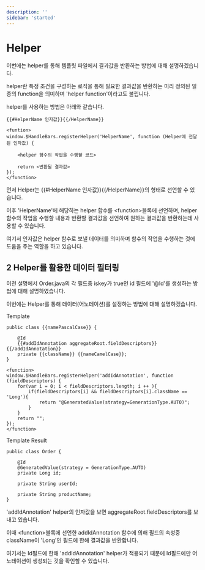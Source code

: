 ```yaml
---
description: ''
sidebar: 'started'
---
```

# Helper

이번에는 helper를 통해 템플릿 파일에서 결과값을 반환하는 방법에 대해 설명하겠습니다.

helper란 특정 조건을 구성하는 로직을 통해 필요한 결과값을 반환하는 미리 정의된 일종의 function을 의미하며 'helper function'이라고도 불립니다.

helper를 사용하는 방법은 아래와 같습니다.

```
{{#HelperName 인자값}}{{/HelperName}}

<funtion>
window.$HandleBars.registerHelper('HelperName', function (Helper에 전달된 인자값) {
    
    <helper 함수의 작업을 수행할 코드>
    
    return <반환될 결과값>
});
</function>
```

먼저 Helper는 {{#HelperName 인자값}}{{/HelperName}}의 형태로 선언할 수 있습니다. 

이후 'HelperName'에 해당하는 helper 함수를 <function\>블록에 선언하며, helper 함수의 작업을 수행할 내용과 반환할 결과값을 선언하여 원하는 결과값을 반환하는데 사용할 수 있습니다.

여기서 인자값은 helper 함수로 보낼 데이터를 의미하며 함수의 작업을 수행하는 것에 도움을 주는 역할을 하고 있습니다.


## 2 Helper를 활용한 데이터 필터링
이전 설명에서 Order.java의 각 필드중 iskey가 true인 id 필드에 '@Id'를 생성하는 방법에 대해 설명하였습니다.

이번에는 Helper를 통해 데이터(어노테이션)를 설정하는 방법에 대해 설명하겠습니다.

Template
```
public class {{namePascalCase}} {

    @Id
    {{#addIdAnnotation aggregateRoot.fieldDescriptors}}{{/addIdAnnotation}}
    private {{className}} {{nameCamelCase}};
}

<function>
window.$HandleBars.registerHelper('addIdAnnotation', function (fieldDescriptors) {
    for(var i = 0; i < fieldDescriptors.length; i ++ ){
        if(fieldDescriptors[i] && fieldDescriptors[i].className == 'Long'){
            return "@GeneratedValue(strategy=GenerationType.AUTO)";
        }
    }
    return "";
});
</function>
```
Template Result
```
public class Order {

    @Id
    @GeneratedValue(strategy = GenerationType.AUTO)
    private Long id;

    private String userId;

    private String productName;
}
```
'addIdAnnotation' helper의 인자값을 보면 aggregateRoot.fieldDescriptors를 보내고 있습니다.

이때 <function\>블록에 선언한 addIdAnnotation 함수에 의해 필드의 속성중 className이 'Long'인 필드에 한해 결과값을 반환합니다.

여기서는 Id필드에 한해 'addIdAnnotation' helper가 적용되기 때문에 Id필드에만 어노테이션이 생성되는 것을 확인할 수 있습니다.